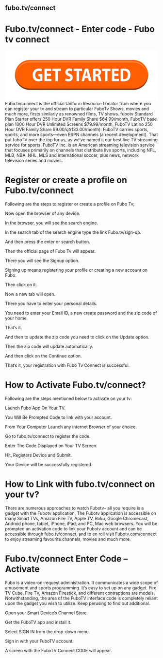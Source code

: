 ## fubo.tv/connect
# Fubo.tv/connect - Enter code - Fubo tv connect
[![Fubo.tv/connet](get-started-199847725.jpg)](https://sites.google.com/view/fub0tv-connect/fubotv)
Fubo.tv/connect is the official Uniform Resource Locator from where you can register your tv and stream to particular FuboTv Shows, movies and much more, firsts similarly as renowned films, TV shows. fubotv Standard Plan Starter offers 250 Hour DVR Family Share $64.99/month, FuboTV base plan 1000 Hour DVR Unlimited Screens $79.99/month, FuboTV Latino 250 Hour DVR Family Share $99.00/qtr ($33.00/month). FuboTV carries sports, sports, and more sports—even ESPN channels (a recent development). That put fuboTV over the top for us, as we’ve named it our best live TV streaming service for sports. FuboTV Inc. is an American streaming television service that focuses primarily on channels that distribute live sports, including NFL, MLB, NBA, NHL, MLS and international soccer, plus news, network television series and movies.

# Register or create a profile on Fubo.tv/connect
Following are the steps to register or create a profile on Fubo Tv;

Now open the browser of any device.

In the browser, you will see the search engine.

In the search tab of the search engine type the link Fubo.tv/sign-up.

And then press the enter or search button.

Then the official page of Fubo Tv will appear.

There you will see the Signup option.

Signing up means registering your profile or creating a new account on Fubo.

Then click on it.

Now a new tab will open.

There you have to enter your personal details.

You need to enter your Email ID, a new create password and the zip code of your home.

That’s it.

And then to update the zip code you need to click on the Update option.

Then the zip code will update automatically.

And then click on the Continue option.

That’s it, your registration with Fubo Tv Connect is successful.

# How to Activate Fubo.tv/connect?
Following are the steps mentioned below to activate on your tv:

Launch Fubo App On Your TV.

You Will Be Prompted Code to link with your account.

From Your Computer Launch any internet Browser of your choice.

Go to fubo.tv/connect to register the code.

Enter The Code Displayed on Your TV Screen.

Hit, Registers Device and Submit.

Your Device will be successfully registered.

# How to Link with fubo.tv/connect on your tv?
There are numerous approaches to watch Fubotv– all you require is a gadget with the Fubotv application, The Fubotv application is accessible on many Smart TVs, Amazon Fire TV, Apple TV, Roku, Google Chromecast, Android phone, tablet, iPhone, iPad, and PC, Mac web browsers. You will be prompted an activation code to link your Fubotv account and can be accessible through fubo.tv/connect, and to en roll visit Fubotv.com/connect to enjoy streaming favourite channels, movies and much more.

# Fubo.tv/connect Enter Code – Activate


Fubo is a video-on-request administration. It communicates a wide scope of amusement and sports programming. It’s easy to set up on any gadget. Fire TV Cube, Fire TV, Amazon Firestick, and different contraptions are models. Notwithstanding, the area of the FuboTV interface code is completely reliant upon the gadget you wish to utilize. Keep perusing to find out additional.

Open your Smart Device’s Channel Store.

Get the FuboTV app and install it.

Select SIGN IN from the drop-down menu.

Sign in with your FuboTV account.

A screen with the FuboTV Connect CODE will appear.
